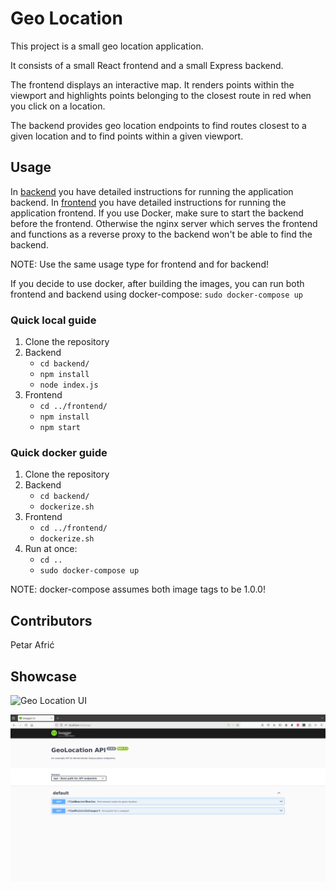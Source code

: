 # Geo Location

This project is a small geo location application.

It consists of a small React frontend and a small Express backend. 

The frontend displays an interactive map. 
It renders points within the viewport and highlights points belonging to the closest route in red when you click on a location.

The backend provides geo location endpoints to find routes closest to a given location and to find points within a given viewport. 

## Usage

In [backend](backend/) you have detailed instructions for running the application backend. 
In [frontend](frontend/) you have detailed instructions for running the application frontend. 
If you use Docker, make sure to start the backend before the frontend. Otherwise the nginx server which serves the frontend and functions as a reverse proxy to the backend won't be able to find the backend.

NOTE: Use the same usage type for frontend and for backend!

If you decide to use docker, after building the images, you can run both frontend and backend using docker-compose:
`sudo docker-compose up`

### Quick local guide

1. Clone the repository
2. Backend
   - `cd backend/`
   - `npm install`
   - `node index.js`
3. Frontend
   - `cd ../frontend/`
   - `npm install`
   - `npm start`

### Quick docker guide

1. Clone the repository
2. Backend
   - `cd backend/`
   - `dockerize.sh`
3. Frontend
   - `cd ../frontend/`
   - `dockerize.sh`
4. Run at once:
   - `cd ..`
   - `sudo docker-compose up`

NOTE: docker-compose assumes both image tags to be 1.0.0!

## Contributors

Petar Afrić

## Showcase

![Geo Location UI](docs/images/goe-location-example.gif)

![Geo Location API Swagger](docs/images/geo-loc-swagger.png)